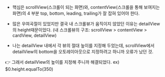 - 핵심은 scrollView(스크롤이 되는 화면)와, contentView(스크롤을 통해 보여지는 화면)의 4 부분 top, bottom, leading, trailing가 잘 잡혀 있어야 한다.

- 많은 우여곡절이 있었지만 결국 내 스크롤뷰가 움직이지 않았던 이유는 detailView의 height때문이었다. (내 스크롤뷰의 구조: scrollView > contentView > cardView, detailView)


- 나는 detailView 내에서 각 뷰의 절대 높이를 지정해 두었는데, scrollView에서 detailView의 bottom을 오토레이아웃으로 지정하려고 하니까 오류가 났던 것.


👉 그래서 detailView의 높이를 지정해 주니까 해결되었다. ex) $0.height.equalTo(350)
